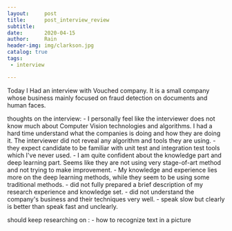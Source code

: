 ```yaml
---
layout:     post
title:      post_interview_review
subtitle:   
date:       2020-04-15
author:     Rain
header-img: img/clarkson.jpg
catalog: true
tags:    
 - interview

---
```

Today I Had an interview with Vouched company. It is a small company whose business mainly focused on fraud detection on documents and human faces.

thoughts on the interview:
    - I personally feel like the interviewer does not know much about Computer Vision technologies and algorithms. I had a hard time understand what the companies is doing and how they are doing it. The interviewer did not reveal any algorithm and tools they are using.
    - they expect candidate to be familiar with unit test and integration test tools which I've never used.
    - I am quite confident about the knowledge part and deep learning part. Seems like they are not using very stage-of-art method and not trying to make improvement.
    - My knowledge and experience lies more on the deep learning methods, while they seem to be using some traditional methods.
    - did not fully prepared a brief description of my research experience and knowledge set.
    - did not understand the company's business and their techniques very well.
    - speak slow but clearly is better than speak fast and unclearly.

should keep researching on :
    - how to recognize text in a picture